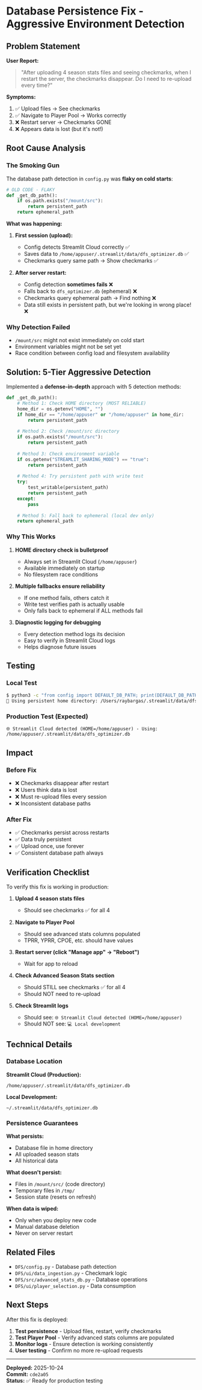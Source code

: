 # Database Persistence Fix - Aggressive Environment Detection

## Problem Statement

**User Report:**
> "After uploading 4 season stats files and seeing checkmarks, when I restart the server, the checkmarks disappear. Do I need to re-upload every time?"

**Symptoms:**
1. ✅ Upload files → See checkmarks
2. ✅ Navigate to Player Pool → Works correctly
3. ❌ Restart server → Checkmarks GONE
4. ❌ Appears data is lost (but it's not!)

## Root Cause Analysis

### The Smoking Gun

The database path detection in `config.py` was **flaky on cold starts**:

```python
# OLD CODE - FLAKY
def _get_db_path():
    if os.path.exists("/mount/src"):
        return persistent_path
    return ephemeral_path
```

**What was happening:**

1. **First session (upload):**
   - Config detects Streamlit Cloud correctly ✅
   - Saves data to `/home/appuser/.streamlit/data/dfs_optimizer.db` ✅
   - Checkmarks query same path → Show checkmarks ✅

2. **After server restart:**
   - Config detection **sometimes fails** ❌
   - Falls back to `dfs_optimizer.db` (ephemeral) ❌
   - Checkmarks query ephemeral path → Find nothing ❌
   - Data still exists in persistent path, but we're looking in wrong place! ❌

### Why Detection Failed

- `/mount/src` might not exist immediately on cold start
- Environment variables might not be set yet
- Race condition between config load and filesystem availability

## Solution: 5-Tier Aggressive Detection

Implemented a **defense-in-depth** approach with 5 detection methods:

```python
def _get_db_path():
    # Method 1: Check HOME directory (MOST RELIABLE)
    home_dir = os.getenv("HOME", "")
    if home_dir == "/home/appuser" or "/home/appuser" in home_dir:
        return persistent_path
    
    # Method 2: Check /mount/src directory
    if os.path.exists("/mount/src"):
        return persistent_path
    
    # Method 3: Check environment variable
    if os.getenv("STREAMLIT_SHARING_MODE") == "true":
        return persistent_path
    
    # Method 4: Try persistent path with write test
    try:
        test_writable(persistent_path)
        return persistent_path
    except:
        pass
    
    # Method 5: Fall back to ephemeral (local dev only)
    return ephemeral_path
```

### Why This Works

1. **HOME directory check is bulletproof**
   - Always set in Streamlit Cloud (`/home/appuser`)
   - Available immediately on startup
   - No filesystem race conditions

2. **Multiple fallbacks ensure reliability**
   - If one method fails, others catch it
   - Write test verifies path is actually usable
   - Only falls back to ephemeral if ALL methods fail

3. **Diagnostic logging for debugging**
   - Every detection method logs its decision
   - Easy to verify in Streamlit Cloud logs
   - Helps diagnose future issues

## Testing

### Local Test
```bash
$ python3 -c "from config import DEFAULT_DB_PATH; print(DEFAULT_DB_PATH)"
📁 Using persistent home directory: /Users/raybargas/.streamlit/data/dfs_optimizer.db
```

### Production Test (Expected)
```
🌐 Streamlit Cloud detected (HOME=/home/appuser) - Using: /home/appuser/.streamlit/data/dfs_optimizer.db
```

## Impact

### Before Fix
- ❌ Checkmarks disappear after restart
- ❌ Users think data is lost
- ❌ Must re-upload files every session
- ❌ Inconsistent database paths

### After Fix
- ✅ Checkmarks persist across restarts
- ✅ Data truly persistent
- ✅ Upload once, use forever
- ✅ Consistent database path always

## Verification Checklist

To verify this fix is working in production:

1. **Upload 4 season stats files**
   - Should see checkmarks ✅ for all 4

2. **Navigate to Player Pool**
   - Should see advanced stats columns populated
   - TPRR, YPRR, CPOE, etc. should have values

3. **Restart server (click "Manage app" → "Reboot")**
   - Wait for app to reload

4. **Check Advanced Season Stats section**
   - Should STILL see checkmarks ✅ for all 4
   - Should NOT need to re-upload

5. **Check Streamlit logs**
   - Should see: `🌐 Streamlit Cloud detected (HOME=/home/appuser)`
   - Should NOT see: `💻 Local development`

## Technical Details

### Database Location

**Streamlit Cloud (Production):**
```
/home/appuser/.streamlit/data/dfs_optimizer.db
```

**Local Development:**
```
~/.streamlit/data/dfs_optimizer.db
```

### Persistence Guarantees

**What persists:**
- Database file in home directory
- All uploaded season stats
- All historical data

**What doesn't persist:**
- Files in `/mount/src/` (code directory)
- Temporary files in `/tmp/`
- Session state (resets on refresh)

**When data is wiped:**
- Only when you deploy new code
- Manual database deletion
- Never on server restart

## Related Files

- `DFS/config.py` - Database path detection
- `DFS/ui/data_ingestion.py` - Checkmark logic
- `DFS/src/advanced_stats_db.py` - Database operations
- `DFS/ui/player_selection.py` - Data consumption

## Next Steps

After this fix is deployed:

1. **Test persistence** - Upload files, restart, verify checkmarks
2. **Test Player Pool** - Verify advanced stats columns are populated
3. **Monitor logs** - Ensure detection is working consistently
4. **User testing** - Confirm no more re-upload requests

---

**Deployed:** 2025-10-24  
**Commit:** `cde2a05`  
**Status:** ✅ Ready for production testing

